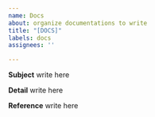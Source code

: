 ```yaml
---
name: Docs
about: organize documentations to write
title: "[DOCS]"
labels: docs
assignees: ''

---
```


**Subject**
write here

**Detail**
write here

**Reference**
write here
